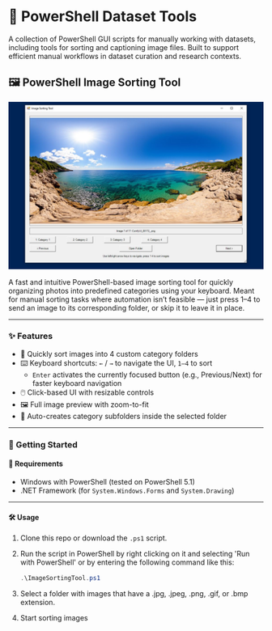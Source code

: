 # 🧰 PowerShell Dataset Tools

A collection of PowerShell GUI scripts for manually working with datasets, including tools for sorting and captioning image files. Built to support efficient manual workflows in dataset curation and research contexts.


## 🖼️ PowerShell Image Sorting Tool

![UI Screenshot](examples/example_image_sorting_tool.jpg)

A fast and intuitive PowerShell-based image sorting tool for quickly organizing photos into predefined categories using your keyboard. Meant for manual sorting tasks where automation isn’t feasible — just press 1–4 to send an image to its corresponding folder, or skip it to leave it in place.

---

### ✨ Features

- 📂 Quickly sort images into 4 custom category folders
- ⌨️ Keyboard shortcuts: `←` / `→` to navigate the UI, `1–4` to sort  
   - `Enter` activates the currently focused button (e.g., Previous/Next) for faster keyboard navigation
- 🖱️ Click-based UI with resizable controls
- 🖼️ Full image preview with zoom-to-fit
- 📁 Auto-creates category subfolders inside the selected folder

---

### 🚀 Getting Started

#### 🧾 Requirements

- Windows with PowerShell (tested on PowerShell 5.1)
- .NET Framework (for `System.Windows.Forms` and `System.Drawing`)

---

#### 🛠️ Usage

1. Clone this repo or download the `.ps1` script.

2. Run the script in PowerShell by right clicking on it and selecting 'Run with PowerShell' or by entering the following command like this:
   ```powershell
   .\ImageSortingTool.ps1
   ```

3. Select a folder with images that have a .jpg, .jpeg, .png, .gif, or .bmp extension.

4. Start sorting images
